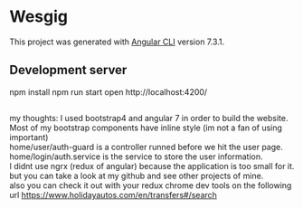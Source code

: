 # Wesgig

This project was generated with [Angular CLI](https://github.com/angular/angular-cli) version 7.3.1.

## Development server
npm install
npm run start
open http://localhost:4200/  

##
my thoughts:
I used bootstrap4 and angular 7 in order to build the website. 
Most of my bootstrap components have inline style (im not a fan of using important)  
home/user/auth-guard is a controller runned before we hit the user page.  
home/login/auth.service is the service to store the user information.  
I didnt use ngrx (redux of angular) because the application is too small for it. but you can take a look at my github and see other projects of mine.  
also you can check it out with your redux chrome dev tools on the following url https://www.holidayautos.com/en/transfers#/search  